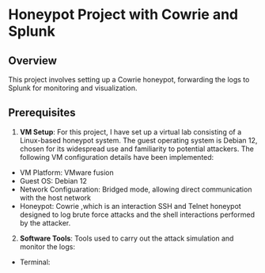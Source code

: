 # Honeypot Project with Cowrie and Splunk

## Overview
This project involves setting up a Cowrie honeypot, forwarding the logs to Splunk for monitoring and visualization.

## Prerequisites
1) **VM Setup**: For this project, I have set up a virtual lab consisting of a Linux-based honeypot system. The guest operating system is Debian 12, chosen for its widespread use and familiarity to potential attackers. The following VM configuration details have been implemented:

-	VM Platform: VMware fusion
-	Guest OS: Debian 12
-	Network Configuaration: Bridged mode, allowing direct communication with the host network
-	Honeypot: Cowrie ,which is an interaction SSH and Telnet honeypot designed to log brute force attacks and the shell interactions performed by the attacker. 

2) **Software Tools**: Tools used to carry out the attack simulation and monitor the logs:

- Terminal:
